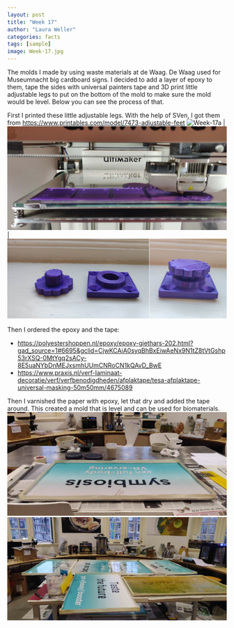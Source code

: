 ```yaml
---
layout: post
title: "Week 17"
author: "Laura Weller"
categories: facts
tags: [sample]
image: Week-17.jpg
---
```


The molds I made by using waste materials at de Waag. De Waag used for Museumnacht big cardboard signs. I decided to add a layer of epoxy to them, tape the sides with universal painters tape and 3D print little adjustable legs to put on the bottom of the mold to make sure the mold would be level. Below you can see the process of that. 

First I printed these little adjustable legs. With the help of SVen, I got them from https://www.printables.com/model/7473-adjustable-feet
<img src="./assets/img/Week-17a.png" alt="Week-17a"> | <img src="./assets/img/Week-17b.jpg" alt="Week-17b"> | <img src="./assets/img/Week-17c.jpg" alt="Week-17c">

Then I ordered the epoxy and the tape:
- https://polyestershoppen.nl/epoxy/epoxy-giethars-202.html?gad_source=1#6695&gclid=CjwKCAiA0syqBhBxEiwAeNx9N1tZ8tVtGshp53rXSQ-0MtYgq2sACy-8E5uaNYbDnMEJxsmhUUmCNRoCN1kQAvD_BwE
- https://www.praxis.nl/verf-laminaat-decoratie/verf/verfbenodigdheden/afplaktape/tesa-afplaktape-universal-masking-50m50mm/4675089

Then I varnished the paper with epoxy, let that dry and added the tape around. This created a mold that is level and can be used for biomaterials.
<img src="./assets/img/Week-17d.jpg" alt="Week-17d">
<img src="./assets/img/Week-17e.jpg" alt="Week-17e">